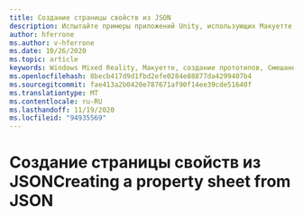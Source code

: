 ```yaml
---
title: Создание страницы свойств из JSON
description: Испытайте примеры приложений Unity, использующих Макуетте.
author: hferrone
ms.author: v-hferrone
ms.date: 10/26/2020
ms.topic: article
keywords: Windows Mixed Reality, Макуетте, создание прототипов, Смешанная реальность, виртуальная реальность, VR, MR, обратная связь, центр обратной связи, ошибки
ms.openlocfilehash: 8becb417d9d1fbd2efe0284e88877da4299407b4
ms.sourcegitcommit: fae413a2b0420e787671af90f14ee39cde51640f
ms.translationtype: MT
ms.contentlocale: ru-RU
ms.lasthandoff: 11/19/2020
ms.locfileid: "94935569"
---
```

# <a name="creating-a-property-sheet-from-json"></a><span data-ttu-id="88080-104">Создание страницы свойств из JSON</span><span class="sxs-lookup"><span data-stu-id="88080-104">Creating a property sheet from JSON</span></span>

<!-- TODO(Harrison/Stefan): Need cool header image from tutorial -->

<!-- TODO(Stefan): Create tutorial content and screenshots -->
